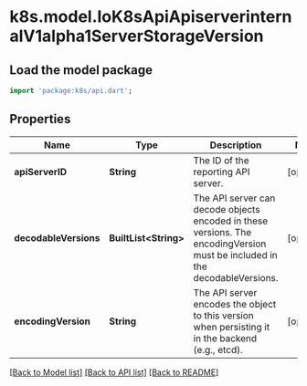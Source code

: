 # k8s.model.IoK8sApiApiserverinternalV1alpha1ServerStorageVersion

## Load the model package
```dart
import 'package:k8s/api.dart';
```

## Properties
Name | Type | Description | Notes
------------ | ------------- | ------------- | -------------
**apiServerID** | **String** | The ID of the reporting API server. | [optional] 
**decodableVersions** | **BuiltList&lt;String&gt;** | The API server can decode objects encoded in these versions. The encodingVersion must be included in the decodableVersions. | [optional] 
**encodingVersion** | **String** | The API server encodes the object to this version when persisting it in the backend (e.g., etcd). | [optional] 

[[Back to Model list]](../README.md#documentation-for-models) [[Back to API list]](../README.md#documentation-for-api-endpoints) [[Back to README]](../README.md)


